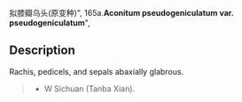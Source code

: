 拟膝瓣乌头(原变种)",
165a.**Aconitum pseudogeniculatum var. pseudogeniculatum**",

## Description
Rachis, pedicels, and sepals abaxially glabrous.

> * W Sichuan (Tanba Xian).
